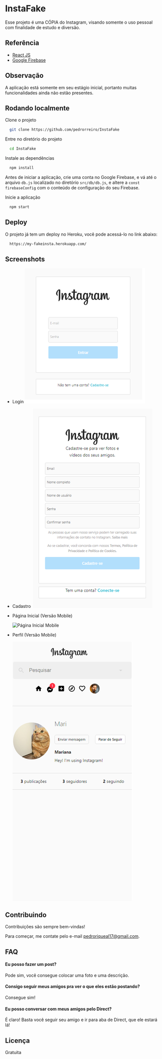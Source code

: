 
# InstaFake

Esse projeto é uma CÓPIA do Instagram, visando somente o uso pessoal com finalidade de estudo e diversão.


## Referência

 - [React JS](https://pt-br.reactjs.org/)
 - [Google Firebase](https://firebase.google.com/)


## Observação

A aplicação está somente em seu estágio inicial, portanto muitas funcionalidades ainda não estão presentes.


## Rodando localmente

Clone o projeto

```bash
  git clone https://github.com/pedrorreiro/InstaFake
```

Entre no diretório do projeto

```bash
  cd InstaFake
```

Instale as dependências

```bash
  npm install
```

Antes de iniciar a aplicação, crie uma conta no Google Firebase, e vá até o arquivo ``db.js`` localizado no diretório ``src/db/db.js``, e altere a ``const firebaseConfig`` com o conteúdo de configuração do seu Firebase. 


Inicie a aplicação

```bash
  npm start
```


## Deploy

O projeto já tem um deploy no Heroku, você pode acessá-lo no link abaixo:

```bash
  https://my-fakeinsta.herokuapp.com/
```


## Screenshots

- Login
    ![Login](https://github.com/pedrorreiro/InstaFake/blob/main/src/img/demo/Login%20-%20Mobile.png?raw=true)
- Cadastro
    ![Cadastro](https://github.com/pedrorreiro/InstaFake/blob/main/src/img/demo/Cadastro%20-%20Mobile.png?raw=true)
- Página Inicial (Versão Mobile)

    ![Página Inicial Mobile](https://github.com/pedrorreiro/InstaFake/blob/main/src/img/demo/P%C3%A1gina%20Principal%20-%20Mobile.png?raw=true)
- Perfil (Versão Mobile)
    
    ![Perfil Mobile](https://github.com/pedrorreiro/InstaFake/blob/main/src/img/demo/Perfil%20-%20Mobile.png?raw=true)
## Contribuindo

Contribuições são sempre bem-vindas!

Para começar, me contate pelo e-mail pedroriqueal17@gmail.com.


## FAQ

#### Eu posso fazer um post?

Pode sim, você consegue colocar uma foto e uma descrição.

#### Consigo seguir meus amigos pra ver o que eles estão postando?

Consegue sim!

#### Eu posso conversar com meus amigos pelo Direct?

É claro! Basta você seguir seu amigo e ir para aba de Direct, que ele estará lá!


## Licença

Gratuita

